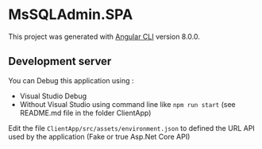 # MsSQLAdmin.SPA

This project was generated with [Angular CLI](https://github.com/angular/angular-cli) version 8.0.0.

## Development server

You can Debug this application using :

- Visual Studio Debug
- Without Visual Studio using command line like `npm run start` (see README.md file in the folder ClientApp)

Edit the file `ClientApp/src/assets/environment.json` to defined the URL API used by the application (Fake or true Asp.Net Core API)
